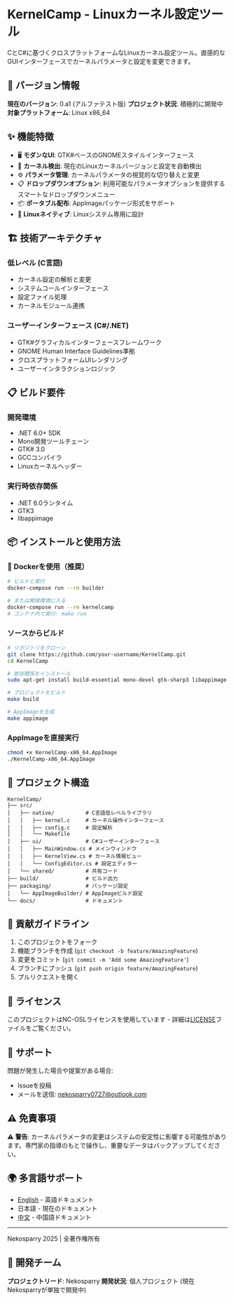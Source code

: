 # KernelCamp - Linuxカーネル設定ツール

CとC#に基づくクロスプラットフォームなLinuxカーネル設定ツール。直感的なGUIインターフェースでカーネルパラメータと設定を変更できます。

## 🚀 バージョン情報

**現在のバージョン**: 0.a1 (アルファテスト版)
**プロジェクト状況**: 積極的に開発中
**対象プラットフォーム**: Linux x86_64

## ✨ 機能特徴

- 🖥️ **モダンなUI**: GTK#ベースのGNOMEスタイルインターフェース
- 🔧 **カーネル検出**: 現在のLinuxカーネルバージョンと設定を自動検出
- ⚙️ **パラメータ管理**: カーネルパラメータの視覚的な切り替えと変更
- 📋 **ドロップダウンオプション**: 利用可能なパラメータオプションを提供するスマートなドロップダウンメニュー
- 📦 **ポータブル配布**: AppImageパッケージ形式をサポート
- 🐧 **Linuxネイティブ**: Linuxシステム専用に設計

## 🏗️ 技術アーキテクチャ

### 低レベル (C言語)
- カーネル設定の解析と変更
- システムコールインターフェース
- 設定ファイル処理
- カーネルモジュール連携

### ユーザーインターフェース (C#/.NET)
- GTK#グラフィカルインターフェースフレームワーク
- GNOME Human Interface Guidelines準拠
- クロスプラットフォームUIレンダリング
- ユーザーインタラクションロジック

## 📋 ビルド要件

### 開発環境
- .NET 6.0+ SDK
- Mono開発ツールチェーン
- GTK# 3.0
- GCCコンパイラ
- Linuxカーネルヘッダー

### 実行時依存関係
- .NET 6.0ランタイム
- GTK3
- libappimage

## 📦 インストールと使用方法

### 🐳 Dockerを使用（推奨）
```bash
# ビルドと実行
docker-compose run --rm builder

# または開発環境に入る
docker-compose run --rm kernelcamp
# コンテナ内で実行: make run
```

### ソースからビルド
```bash
# リポジトリをクローン
git clone https://github.com/your-username/KernelCamp.git
cd KernelCamp

# 依存関係をインストール
sudo apt-get install build-essential mono-devel gtk-sharp3 libappimage-dev

# プロジェクトをビルド
make build

# AppImageを生成
make appimage
```

### AppImageを直接実行
```bash
chmod +x KernelCamp-x86_64.AppImage
./KernelCamp-x86_64.AppImage
```

## 📁 プロジェクト構造

```
KernelCamp/
├── src/
│   ├── native/          # C言語低レベルライブラリ
│   │   ├── kernel.c     # カーネル操作インターフェース
│   │   ├── config.c     # 設定解析
│   │   └── Makefile
│   ├── ui/              # C#ユーザーインターフェース
│   │   ├── MainWindow.cs # メインウィンドウ
│   │   ├── KernelView.cs # カーネル情報ビュー
│   │   └── ConfigEditor.cs # 設定エディター
│   └── shared/          # 共有コード
├── build/               # ビルド出力
├── packaging/           # パッケージ設定
│   └── AppImageBuilder/ # AppImageビルド設定
└── docs/                # ドキュメント
```

## 🤝 貢献ガイドライン

1. このプロジェクトをフォーク
2. 機能ブランチを作成 (`git checkout -b feature/AmazingFeature`)
3. 変更をコミット (`git commit -m 'Add some AmazingFeature'`)
4. ブランチにプッシュ (`git push origin feature/AmazingFeature`)
5. プルリクエストを開く

## 📄 ライセンス

このプロジェクトはNC-OSLライセンスを使用しています - 詳細は[LICENSE](LICENSE)ファイルをご覧ください。

## 💬 サポート

問題が発生した場合や提案がある場合:
- Issueを投稿
- メールを送信: nekosparry0727@outlook.com

## ⚠️ 免責事項

⚠️ **警告**: カーネルパラメータの変更はシステムの安定性に影響する可能性があります。専門家の指導のもとで操作し、重要なデータはバックアップしてください。

## 🌍 多言語サポート

- [English](README.en.md) - 英語ドキュメント
- 日本語 - 現在のドキュメント
- [中文](README.md) - 中国語ドキュメント

---

Nekosparry 2025 | 全著作権所有

## 👥 開発チーム

**プロジェクトリード**: Nekosparry
**開発状況**: 個人プロジェクト (現在Nekosparryが単独で開発中)